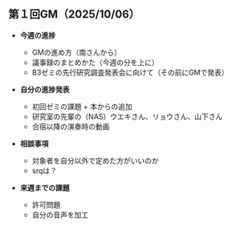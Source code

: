 ## 第１回GM（2025/10/06）
- **今週の進捗**
  - GMの進め方（南さんから）
  - 議事録のまとめかた（今週の分を上に）
  - B3ゼミの先行研究調査発表会に向けて（その前にGMで発表）
- **自分の進捗発表**
  - 初回ゼミの課題 + 本からの追加
  - 研究室の先輩の（NAS）ウエキさん、リョウさん、山下さん
  - 合宿以降の演奏時の動画
- **相談事項**
  - 対象者を自分以外で定めた方がいいのか
  - srqは？
 
- **来週までの課題**
  - 許可問題
  - 自分の音声を加工
